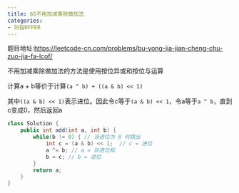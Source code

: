 ```yaml
---
title: 65不用加减乘除做加法
categories:
- 剑指OFFER
---
```


题目地址:https://leetcode-cn.com/problems/bu-yong-jia-jian-cheng-chu-zuo-jia-fa-lcof/

不用加减乘除做加法的方法是使用按位异或和按位与运算

计算a + b等价于计算`(a ^ b) + ((a & b) << 1)`

其中`((a & b) << 1)`表示进位。因此令c等于`(a & b) << 1`，令a等于`a ^ b`，直到c变成0，然后返回a

```java
class Solution {
    public int add(int a, int b) {
        while(b != 0) { // 当进位为 0 时跳出
            int c = (a & b) << 1;  // c = 进位
            a ^= b; // a = 非进位和
            b = c; // b = 进位
        }
        return a;
    }
}
```

